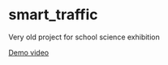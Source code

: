 # smart_traffic
 
Very old project for school science exhibition

[Demo video](https://youtu.be/VCo9f4yMx10)
